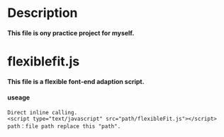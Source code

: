 Description
====

#### This file is ony practice project for myself.

flexiblefit.js
====
#### This file is a flexible font-end adaption script.
#### useage
    Direct inline calling.
    <script type="text/javascript" src="path/flexibleFit.js"></script>
    path：file path replace this "path".
